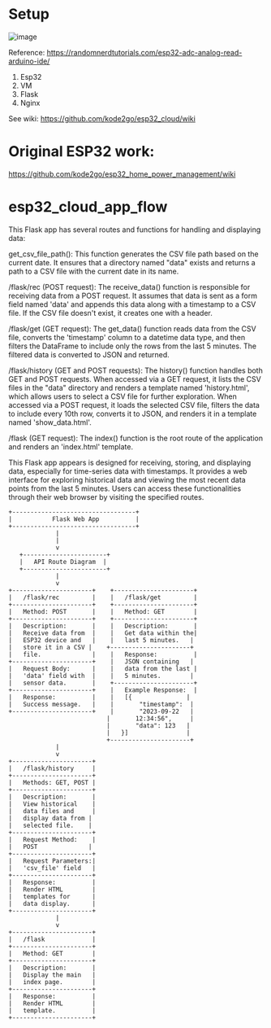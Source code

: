 # Setup

![image](https://github.com/kode2go/esp32_cloud/assets/29664888/54bb6784-1767-4463-8cf1-d1235ed73f3e)

Reference: https://randomnerdtutorials.com/esp32-adc-analog-read-arduino-ide/

1. Esp32
2. VM
3. Flask
4. Nginx

See wiki: https://github.com/kode2go/esp32_cloud/wiki

# Original ESP32 work:

https://github.com/kode2go/esp32_home_power_management/wiki

# esp32_cloud_app_flow

This Flask app has several routes and functions for handling and displaying data:

get_csv_file_path(): This function generates the CSV file path based on the current date. It ensures that a directory named "data" exists and returns a path to a CSV file with the current date in its name.

/flask/rec (POST request): The receive_data() function is responsible for receiving data from a POST request. It assumes that data is sent as a form field named 'data' and appends this data along with a timestamp to a CSV file. If the CSV file doesn't exist, it creates one with a header.

/flask/get (GET request): The get_data() function reads data from the CSV file, converts the 'timestamp' column to a datetime data type, and then filters the DataFrame to include only the rows from the last 5 minutes. The filtered data is converted to JSON and returned.

/flask/history (GET and POST requests): The history() function handles both GET and POST requests. When accessed via a GET request, it lists the CSV files in the "data" directory and renders a template named 'history.html', which allows users to select a CSV file for further exploration. When accessed via a POST request, it loads the selected CSV file, filters the data to include every 10th row, converts it to JSON, and renders it in a template named 'show_data.html'.

/flask (GET request): The index() function is the root route of the application and renders an 'index.html' template.

This Flask app appears is designed for receiving, storing, and displaying data, especially for time-series data with timestamps. It provides a web interface for exploring historical data and viewing the most recent data points from the last 5 minutes. Users can access these functionalities through their web browser by visiting the specified routes.

    +----------------------------------+
    |           Flask Web App          |
    +----------------------------------+
                 |
                 |
                 v
       +-----------------------+
       |   API Route Diagram  |
       +-----------------------+
                 |
                 v
    +----------------------+    +----------------------+
    |   /flask/rec         |    |   /flask/get         |
    +----------------------+    +----------------------+
    |   Method: POST       |    |   Method: GET        |
    +----------------------+    +----------------------+
    |   Description:       |    |   Description:       |
    |   Receive data from  |    |   Get data within the|
    |   ESP32 device and   |    |   last 5 minutes.   |
    |   store it in a CSV |    +----------------------+
    |   file.              |    |   Response:          |
    +----------------------+    |   JSON containing   |
    |   Request Body:      |    |   data from the last |
    |   'data' field with  |    |   5 minutes.        |
    |   sensor data.       |    +----------------------+
    +----------------------+    |   Example Response:  |
    |   Response:          |    |   [{               |
    |   Success message.   |    |       "timestamp":  |
    +----------------------+    |       "2023-09-22   |
                               |       12:34:56",     |
                               |       "data": 123   |
                               |   }]                |
                               +----------------------+
                 |
                 v
    +----------------------+
    |   /flask/history     |
    +----------------------+
    |   Methods: GET, POST |
    +----------------------+
    |   Description:       |
    |   View historical    |
    |   data files and     |
    |   display data from |
    |   selected file.    |
    +----------------------+
    |   Request Method:    |
    |   POST              |
    +----------------------+
    |   Request Parameters:|
    |   'csv_file' field   |
    +----------------------+
    |   Response:          |
    |   Render HTML        |
    |   templates for      |
    |   data display.      |
    +----------------------+
                 |
                 v
    +----------------------+
    |   /flask             |
    +----------------------+
    |   Method: GET        |
    +----------------------+
    |   Description:       |
    |   Display the main   |
    |   index page.        |
    +----------------------+
    |   Response:          |
    |   Render HTML        |
    |   template.          |
    +----------------------+
